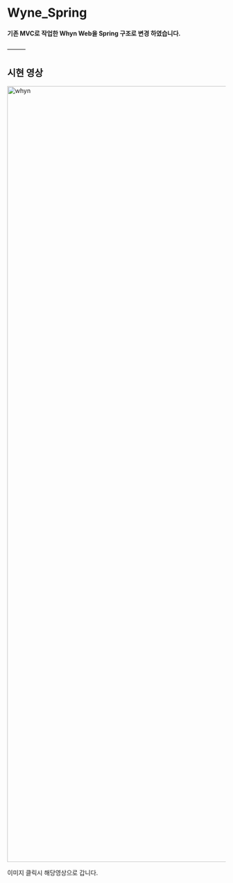 # Wyne_Spring


#### 기존 MVC로 작업한 Whyn Web을 Spring 구조로 변경 하였습니다.


———

## 시현 영상



[<img width="1787" alt="whyn" src="https://user-images.githubusercontent.com/70096347/108584855-e84be800-7387-11eb-8321-4801f96ca8a6.png">](https://www.youtube.com/watch?v=APA3r63zcQU&feature=youtu.be)

이미지 클릭시 해당영상으로 갑니다.
